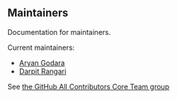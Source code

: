 ## Maintainers

Documentation for maintainers.

Current maintainers:

- [Aryan Godara](https://github.com/AryanGodara)
- [Darpit Rangari](https://github.com/proxima424)

See [the GitHub All Contributors Core Team group](https://github.com/POLY-ETH/all-contributors/teams/core/members)
